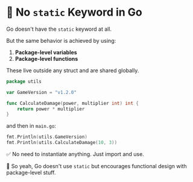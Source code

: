 # 🚫 No `static` Keyword in Go

Go doesn't have the `static` keyword at all.

But the same behavior is achieved by using:

1. **Package-level variables**
2. **Package-level functions**

These live outside any struct and are shared globally.

```go
package utils

var GameVersion = "v1.2.0"

func CalculateDamage(power, multiplier int) int {
	return power * multiplier
}
```
and then in `main.go`:

```go
fmt.Println(utils.GameVersion)
fmt.Println(utils.CalculateDamage(10, 3))
```

✅ No need to instantiate anything. Just import and use.

🧠 So yeah, Go doesn't use `static` but encourages functional design with package-level stuff.